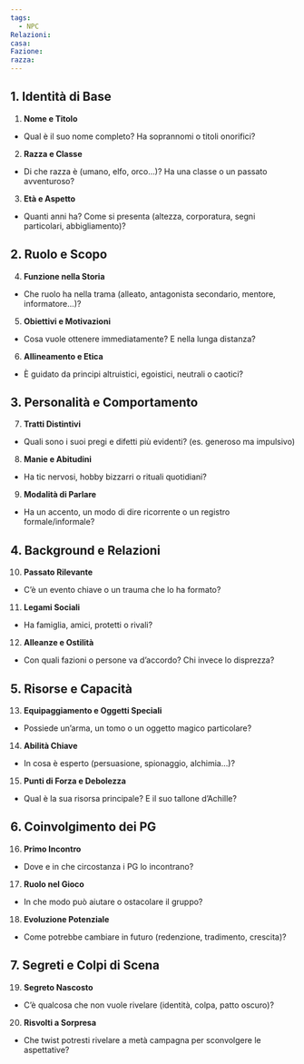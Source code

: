 ```yaml
---
tags:
  - NPC
Relazioni: 
casa: 
Fazione: 
razza:
---
```

## 1. Identità di Base

1. **Nome e Titolo**
- Qual è il suo nome completo? Ha soprannomi o titoli onorifici?

2. **Razza e Classe**
- Di che razza è (umano, elfo, orco…)? Ha una classe o un passato avventuroso?

3. **Età e Aspetto**
- Quanti anni ha? Come si presenta (altezza, corporatura, segni particolari, abbigliamento)?


## 2. Ruolo e Scopo

4. **Funzione nella Storia**
- Che ruolo ha nella trama (alleato, antagonista secondario, mentore, informatore…)?

5. **Obiettivi e Motivazioni**
- Cosa vuole ottenere immediatamente? E nella lunga distanza?

6. **Allineamento e Etica**
- È guidato da principi altruistici, egoistici, neutrali o caotici?


## 3. Personalità e Comportamento

7. **Tratti Distintivi**
- Quali sono i suoi pregi e difetti più evidenti? (es. generoso ma impulsivo)

8. **Manie e Abitudini**
- Ha tic nervosi, hobby bizzarri o rituali quotidiani?

9. **Modalità di Parlare**
- Ha un accento, un modo di dire ricorrente o un registro formale/informale?


## 4. Background e Relazioni

10. **Passato Rilevante**
- C’è un evento chiave o un trauma che lo ha formato?

11. **Legami Sociali**
- Ha famiglia, amici, protetti o rivali?

12. **Alleanze e Ostilità**
- Con quali fazioni o persone va d’accordo? Chi invece lo disprezza?


## 5. Risorse e Capacità

13. **Equipaggiamento e Oggetti Speciali**
- Possiede un’arma, un tomo o un oggetto magico particolare?

14. **Abilità Chiave**
- In cosa è esperto (persuasione, spionaggio, alchimia…)?

15. **Punti di Forza e Debolezza**
- Qual è la sua risorsa principale? E il suo tallone d’Achille?


## 6. Coinvolgimento dei PG

16. **Primo Incontro**
- Dove e in che circostanza i PG lo incontrano?

17. **Ruolo nel Gioco**
- In che modo può aiutare o ostacolare il gruppo?

18. **Evoluzione Potenziale**
- Come potrebbe cambiare in futuro (redenzione, tradimento, crescita)?


## 7. Segreti e Colpi di Scena

19. **Segreto Nascosto**
- C’è qualcosa che non vuole rivelare (identità, colpa, patto oscuro)?

20. **Risvolti a Sorpresa**
- Che twist potresti rivelare a metà campagna per sconvolgere le aspettative?
